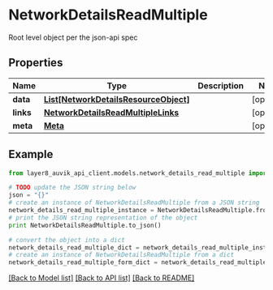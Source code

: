 # NetworkDetailsReadMultiple

Root level object per the json-api spec

## Properties
Name | Type | Description | Notes
------------ | ------------- | ------------- | -------------
**data** | [**List[NetworkDetailsResourceObject]**](NetworkDetailsResourceObject.md) |  | [optional] 
**links** | [**NetworkDetailsReadMultipleLinks**](NetworkDetailsReadMultipleLinks.md) |  | [optional] 
**meta** | [**Meta**](Meta.md) |  | [optional] 

## Example

```python
from layer8_auvik_api_client.models.network_details_read_multiple import NetworkDetailsReadMultiple

# TODO update the JSON string below
json = "{}"
# create an instance of NetworkDetailsReadMultiple from a JSON string
network_details_read_multiple_instance = NetworkDetailsReadMultiple.from_json(json)
# print the JSON string representation of the object
print NetworkDetailsReadMultiple.to_json()

# convert the object into a dict
network_details_read_multiple_dict = network_details_read_multiple_instance.to_dict()
# create an instance of NetworkDetailsReadMultiple from a dict
network_details_read_multiple_form_dict = network_details_read_multiple.from_dict(network_details_read_multiple_dict)
```
[[Back to Model list]](../README.md#documentation-for-models) [[Back to API list]](../README.md#documentation-for-api-endpoints) [[Back to README]](../README.md)


